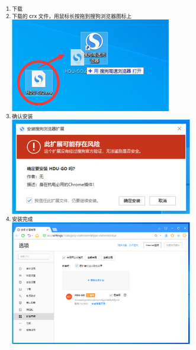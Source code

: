 1. 下载
2. 下载的 crx 文件，用鼠标长按拖到搜狗浏览器图标上
   ![](../../image/006Xmmmggy1g6r8l02gutj30br06waav.jpg)
3. 确认安装
   ![](../../image/006Xmmmggy1g6r8i87wokj30ec07m0t7.jpg)
4. 安装完成
   ![](../../image/006Xmmmggy1g6r8njj5gaj30q20hu0tx.jpg)
